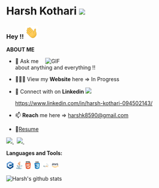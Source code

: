# Harsh Kothari     <img src="https://github.com/TheDudeThatCode/TheDudeThatCode/blob/master/Assets/Developer.gif" width="80px">
### Hey !!  <img src="https://github.com/ABSphreak/ABSphreak/blob/master/gifs/Hi.gif" width="35px"> 

**ABOUT ME** 

 


<img align="right" alt="GIF" src="https://miro.medium.com/max/875/1*Urc28sbnORGOW5oyohQ06g.gif" width="400px" />


- 💬 Ask me about anything and everything !! 
- 👨🏻‍💻 View my **Website** here => In Progress
- 💬 Connect with on **Linkedin** <img src="https://github.com/TheDudeThatCode/TheDudeThatCode/blob/master/Assets/Handshake.gif" height="32px">

   https://www.linkedin.com/in/harsh-kothari-094502143/
- 📫 **Reach** me here => harshk8590@gmail.com
- 📝[Resume](https://drive.google.com/file/d/1fxLKQFPhG3MRJ1VLx0Jm_uyRjh1dSWsO/view?usp=sharing)

 <p>
 <tr>
  <td>
  <a href="https://www.linkedin.com/in/harsh-kothari-094502143/">
    <img src="https://img.shields.io/badge/Harsh-Kothari-386938188?style=flat&logo=linkedin">
  </a> &nbsp;
  </td>
  <td> 
    <a href="https://drive.google.com/file/d/1fxLKQFPhG3MRJ1VLx0Jm_uyRjh1dSWsO/view?usp=sharing">
    <img src="https://img.shields.io/badge/Harsh's-Resume-386938188?style=flat&logo=📃">
  </a> &nbsp;
  </td>
 </tr>
</p>

**Languages and Tools:**  

<code><img height="20" src="https://raw.githubusercontent.com/github/explore/80688e429a7d4ef2fca1e82350fe8e3517d3494d/topics/cpp/cpp.png"></code>
<code><img height="20" src="https://raw.githubusercontent.com/github/explore/80688e429a7d4ef2fca1e82350fe8e3517d3494d/topics/java/java.png"></code>
<code><img height="20" src="https://raw.githubusercontent.com/github/explore/80688e429a7d4ef2fca1e82350fe8e3517d3494d/topics/html/html.png"></code>
<code><img height="20" src="https://raw.githubusercontent.com/github/explore/5c058a388828bb5fde0bcafd4bc867b5bb3f26f3/topics/css/css.png"></code>
<code><img height="20" src="https://raw.githubusercontent.com/github/explore/80688e429a7d4ef2fca1e82350fe8e3517d3494d/topics/mysql/mysql.png"></code>
<code><img height="20" src="https://raw.githubusercontent.com/github/explore/80688e429a7d4ef2fca1e82350fe8e3517d3494d/topics/aws/aws.png"></code>

![Harsh's github stats](https://github-readme-stats.vercel.app/api?username=harshkothari-hk&show_icons=true&hide_border=True)

